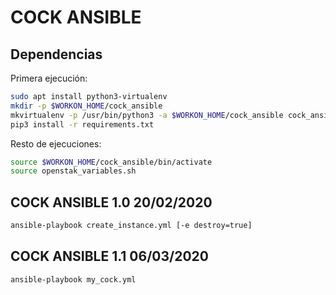 # COCK ANSIBLE

## Dependencias

Primera ejecución:

```bash
sudo apt install python3-virtualenv
mkdir -p $WORKON_HOME/cock_ansible
mkvirtualenv -p /usr/bin/python3 -a $WORKON_HOME/cock_ansible cock_ansible
pip3 install -r requirements.txt
```

Resto de ejecuciones:

```bash
source $WORKON_HOME/cock_ansible/bin/activate
source openstak_variables.sh
```

## COCK ANSIBLE 1.0 20/02/2020

```bash
ansible-playbook create_instance.yml [-e destroy=true]
```

## COCK ANSIBLE 1.1 06/03/2020

```bash
ansible-playbook my_cock.yml
```
